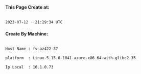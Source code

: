 
   
#### This Page Create at:

```bash

2023-07-12 - 21:29:34 UTC

```

#### Create By Machine:

```bash

Host Name : fv-az422-37

platform  : Linux-5.15.0-1041-azure-x86_64-with-glibc2.35

Ip Local  : 10.1.0.73

```

